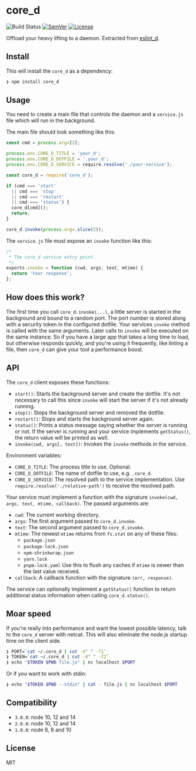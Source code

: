# core\_d

![Build Status](https://github.com/mantoni/core_d.js/workflows/Build/badge.svg)
[![SemVer]](http://semver.org)
[![License]](https://github.com/mantoni/core\_d.js/blob/master/LICENSE)

Offload your heavy lifting to a daemon. Extracted from [eslint_d][].

## Install

This will install the `core_d` as a dependency:

```bash
❯ npm install core_d
```

## Usage

You need to create a main file that controls the daemon and a `service.js` file
which will run in the background.

The main file should look something like this:

```js
const cmd = process.argv[2];

process.env.CORE_D_TITLE = 'your_d';
process.env.CORE_D_DOTFILE = '.your_d';
process.env.CORE_D_SERVICE = require.resolve('./your-service');

const core_d = require('core_d');

if (cmd === 'start'
  || cmd === 'stop'
  || cmd === 'restart'
  || cmd === 'status') {
  core_d[cmd]();
  return;
}

core_d.invoke(process.argv.slice(2));
```

The `service.js` file must expose an `invoke` function like this:

```js
/*
 * The core_d service entry point.
 */
exports.invoke = function (cwd, args, text, mtime) {
  return 'Your response';
};
```

## How does this work?

The first time you call `core_d.invoke(...)`, a little server is started in the
background and bound to a random port. The port number is stored along with a
security token in the configured dotfile. Your services `invoke` method is
called with the same arguments. Later calls to `invoke` will be executed on the
same instance. So if you have a large app that takes a long time to load, but
otherwise responds quickly, and you're using it frequently, like linting a
file, then `core_d` can give your tool a performance boost.

## API

The `core_d` client exposes these functions:

- `start()`: Starts the background server and create the dotfile. It's not
  necessary to call this since `invoke` will start the server if it's not
  already running.
- `stop()`: Stops the background server and removed the dotfile.
- `restart()`: Stops and starts the background server again.
- `status()`: Prints a status message saying whether the server is running or
  not. If the server is running and your service implements `getStatus()`, the
  return value will be printed as well.
- `invoke(cwd, args[, text])`: Invokes the `invoke` methods in the service.

Environment variables:

- `CORE_D_TITLE`: The process title to use. Optional.
- `CORE_D_DOTFILE`: The name of dotfile to use, e.g. `.core_d`.
- `CORE_D_SERVICE`: The resolved path to the service implementation. Use
  `require.resolve('./relative-path')` to receive the resolved path.

Your service must implement a function with the signature `invoke(cwd, args,
text, mtime, callback)`. The passed arguments are:

- `cwd`: The current working directory.
- `args`: The first argument passed to `core_d.invoke`.
- `text`: The second argument passed to `core_d.invoke`.
- `mtime`: The newest `mtime` returns from `fs.stat` on any of these files:
    - `package.json`
    - `package-lock.json`
    - `npm-shrinkwrap.json`
    - `yarn.lock`
    - `pnpm-lock.yaml`
  Use this to flush any caches if `mtime` is newer than the last value received.
- `callback`: A callback function with the signature `(err, response)`.

The service can optionally implement a `getStatus()` function to return
additional status information when calling `core_d.status()`.

## Moar speed

If you're really into performance and want the lowest possible latency, talk to
the `core_d` server with netcat. This will also eliminate the node.js startup
time on the client side.

```bash
❯ PORT=`cat ~/.core_d | cut -d" " -f1`
❯ TOKEN=`cat ~/.core_d | cut -d" " -f2`
❯ echo "$TOKEN $PWD file.js" | nc localhost $PORT
```

Or if you want to work with stdin:

```bash
❯ echo "$TOKEN $PWD --stdin" | cat - file.js | nc localhost $PORT
```

## Compatibility

- `3.0.0`: node 10, 12 and 14
- `2.0.0`: node 10, 12 and 14
- `1.0.0`: node 6, 8 and 10

## License

MIT

[SemVer]: https://img.shields.io/:semver-%E2%9C%93-brightgreen.svg
[License]: https://img.shields.io/npm/l/core_d.svg
[eslint_d]: https://github.com/mantoni/eslint_d.js
